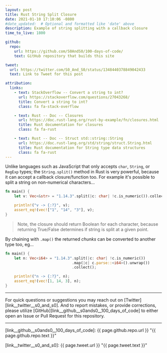 ```yaml
---
layout: post
title: Rust String Split Closure
date: 2021-01-10 17:10:06 -0800
#date_updated:  # Optional and formatted like 'date' above
description: Example of string splitting with a callback closure
time_to_live: 1800

github:
  repo:
    url: https://github.com/S0AndS0/100-days-of-code/
    text: GitHub repository that builds this site

tweet:
  url: https://twitter.com/S0_And_S0/status/1348440378849042433
  text: Link to Tweet for this post

attribution:
  links:
    - text: StackOverflow -- Convert a string to int?
      url: https://stackoverflow.com/questions/27043268/
      title: Convert a string to int?
      class: fa fa-stack-overflow

    - text: Rust -- Doc -- Closures
      url: https://doc.rust-lang.org/rust-by-example/fn/closures.html
      title: Rust documentation for closures
      class: fa fa-rust

    - text: Rust -- Doc -- Struct std::string::String
      url: https://doc.rust-lang.org/std/string/struct.String.html
      title: Rust documentation for String type data structures
      class: fa fa-rust
---
```




Unlike languages such as JavaScript that only accepts `char`, `String`, or `RegExp` types; the `String.split()` method in Rust is very powerful, because it can accept a callback closure/function too. For example it's possible to split a string on non-numerical characters...


```rust
fn main() {
    let v: Vec<&str> = "1.14.3".split(|c: char| !c.is_numeric()).collect();

    println!("v -> {:?}", v);
    assert_eq!(vec!["1", "14", "3"], v);
}
```


> Note, the closure should return Boolean for each character, because returning True/False determines if string is split at a given point.


By chaining with `.map()` the returned _chunks_ can be converted to another type too, eg...


```rust
fn main() {
    let n: Vec<i64> = "1.14.3".split(|c: char| !c.is_numeric())
                              .map(|c| c.parse::<i64>().unwrap())
                              .collect();

    println!("n -> {:?}", n);
    assert_eq!(vec![1, 14, 3], n);
}
```


---


For quick questions or suggestions you may reach out on [Twitter][link__twitter__s0_and_s0]. And to report mistakes, or provide corrections, please utilize [GitHub][link__github__s0ands0__100_days_of_code] to either open an Issue or Pull Request for this repository.


---



[link__github__s0ands0__100_days_of_code]: {{ page.github.repo.url }} "{{ page.github.repo.text }}"

[link__twitter__s0_and_s0]: {{ page.tweet.url }} "{{ page.tweet.text }}"

